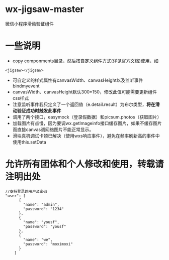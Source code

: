 # wx-jigsaw-master
微信小程序滑动验证组件

# 一些说明
- copy componments目录，然后按自定义组件方式(详见官方文档)使用，如
```
<jigsaw></jigsaw>
```
- 可自定义的样式属性有canvasWidth、canvasHeight以及监听事件bindmyevent
- canvasWidth、canvasHeight默认300*150，修改此值可能需要更新组件css样式
- 注意监听事件我只定义了一个返回值（e.detail.result）为布尔类型，**将在滑动验证成功时触发此事件**
- 调用了两个接口，easymock（登录假数据）和picsum.photos（获取图片）
- 加载图片有点慢，因为要调wx.getImageinfo接口缓存图片，如果不缓存图片而直接canvas调网络图片不能正常显示。
- 滑块真机调试卡顿已解决（使用wxs响应事件），避免在频率刷新高的事件中使用this.setData

# 允许所有团体和个人修改和使用，转载请注明出处
```
//支持登录的用户及密码
"user": [
      {
        "name": "admin",
        "password": "1234"
      },
      {
        "name": "yousf",
        "password": "yousf"
      },
      {
        "name": "we",
        "password": "moximoxi"
      }
    ]
```



